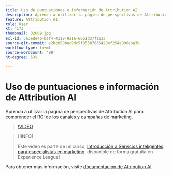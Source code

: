 ```yaml
---
title: Uso de puntuaciones e información de Attribution AI
description: Aprenda a utilizar la página de perspectivas de Attribution AI para comprender el ROI de los canales y campañas de marketing
feature: Attribution AI
role: User
kt: 4173
thumbnail: 32669.jpg
exl-id: 3e3ede4b-baf4-4118-921a-6661d37f1a33
source-git-commit: e2bc058bac9dc5f95587655420ef254e896eba3b
workflow-type: tm+mt
source-wordcount: '89'
ht-degree: 53%

---
```


# Uso de puntuaciones e información de Attribution AI

Aprenda a utilizar la página de perspectivas de Attribution AI para comprender el ROI de los canales y campañas de marketing.

>[!VIDEO](https://video.tv.adobe.com/v/32669?quality=12&learn=on)

>[!INFO]
>
> Este vídeo es parte de un curso, [Introducción a Servicios inteligentes para especialistas en marketing](https://experienceleague.adobe.com/?recommended=ExperiencePlatform-U-1-2020.1.intelligentservices), disponible de forma gratuita en Experience League!

Para obtener más información, visite [documentación de Attribution AI](https://experienceleague.adobe.com/docs/experience-platform/intelligent-services/attribution-ai/overview.html)
